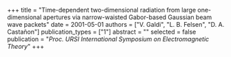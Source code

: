 +++
title = "Time-dependent two-dimensional radiation from large one-dimensional apertures via narrow-waisted Gabor-based Gaussian beam wave packets"
date = 2001-05-01
authors = ["V. Galdi", "L. B. Felsen", "D. A. Castañon"]
publication_types = ["1"]
abstract = ""
selected = false
publication = "*Proc. URSI International Symposium on Electromagnetic Theory*"
+++

